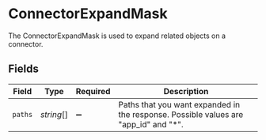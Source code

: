 # ConnectorExpandMask

The ConnectorExpandMask is used to expand related objects on a connector.


## Fields

| Field                                                                               | Type                                                                                | Required                                                                            | Description                                                                         |
| ----------------------------------------------------------------------------------- | ----------------------------------------------------------------------------------- | ----------------------------------------------------------------------------------- | ----------------------------------------------------------------------------------- |
| `paths`                                                                             | *string*[]                                                                          | :heavy_minus_sign:                                                                  | Paths that you want expanded in the response. Possible values are "app_id" and "*". |